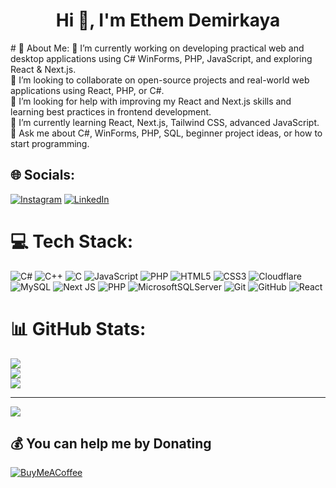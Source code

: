 <h1 align="center">Hi 👋, I'm Ethem Demirkaya</h1>
# 💫 About Me:
🔭 I’m currently working on developing practical web and desktop applications using C# WinForms, PHP, JavaScript, and exploring React & Next.js.<br>👯 I’m looking to collaborate on open-source projects and real-world web applications using React, PHP, or C#.<br>🤝 I’m looking for help with improving my React and Next.js skills and learning best practices in frontend development.<br>🌱 I’m currently learning React, Next.js, Tailwind CSS, advanced JavaScript.<br>💬 Ask me about C#, WinForms, PHP, SQL, beginner project ideas, or how to start programming.<br>


## 🌐 Socials:
[![Instagram](https://img.shields.io/badge/Instagram-%23E4405F.svg?logo=Instagram&logoColor=white)](https://instagram.com/ethemdmrky_) [![LinkedIn](https://img.shields.io/badge/LinkedIn-%230077B5.svg?logo=linkedin&logoColor=white)](https://linkedin.com/in/ethem-demirkaya) 

# 💻 Tech Stack:
![C#](https://img.shields.io/badge/c%23-%23239120.svg?style=for-the-badge&logo=csharp&logoColor=white) ![C++](https://img.shields.io/badge/c++-%2300599C.svg?style=for-the-badge&logo=c%2B%2B&logoColor=white) ![C](https://img.shields.io/badge/c-%2300599C.svg?style=for-the-badge&logo=c&logoColor=white) ![JavaScript](https://img.shields.io/badge/javascript-%23323330.svg?style=for-the-badge&logo=javascript&logoColor=%23F7DF1E) ![PHP](https://img.shields.io/badge/php-%23777BB4.svg?style=for-the-badge&logo=php&logoColor=white) ![HTML5](https://img.shields.io/badge/html5-%23E34F26.svg?style=for-the-badge&logo=html5&logoColor=white) ![CSS3](https://img.shields.io/badge/css3-%231572B6.svg?style=for-the-badge&logo=css3&logoColor=white) ![Cloudflare](https://img.shields.io/badge/Cloudflare-F38020?style=for-the-badge&logo=Cloudflare&logoColor=white) ![MySQL](https://img.shields.io/badge/mysql-4479A1.svg?style=for-the-badge&logo=mysql&logoColor=white) ![Next JS](https://img.shields.io/badge/Next-black?style=for-the-badge&logo=next.js&logoColor=white) ![PHP](https://img.shields.io/badge/php-%23777BB4.svg?style=for-the-badge&logo=php&logoColor=white) ![MicrosoftSQLServer](https://img.shields.io/badge/Microsoft%20SQL%20Server-CC2927?style=for-the-badge&logo=microsoft%20sql%20server&logoColor=white) ![Git](https://img.shields.io/badge/git-%23F05033.svg?style=for-the-badge&logo=git&logoColor=white) ![GitHub](https://img.shields.io/badge/github-%23121011.svg?style=for-the-badge&logo=github&logoColor=white) ![React](https://img.shields.io/badge/react-%2320232a.svg?style=for-the-badge&logo=react&logoColor=%2361DAFB)
# 📊 GitHub Stats:
![](https://github-readme-stats.vercel.app/api?username=ethemdemirkaya&theme=blue_navy&hide_border=false&include_all_commits=true&count_private=false)<br/>
![](https://nirzak-streak-stats.vercel.app/?user=ethemdemirkaya&theme=blue_navy&hide_border=false)<br/>
![](https://github-readme-stats.vercel.app/api/top-langs/?username=ethemdemirkaya&theme=blue_navy&hide_border=false&include_all_commits=true&count_private=false&layout=compact)

---
[![](https://visitcount.itsvg.in/api?id=ethemdemirkaya&icon=0&color=0)](https://visitcount.itsvg.in)

  ## 💰 You can help me by Donating
  [![BuyMeACoffee](https://img.shields.io/badge/Buy%20Me%20a%20Coffee-ffdd00?style=for-the-badge&logo=buy-me-a-coffee&logoColor=black)](https://buymeacoffee.com/ethemdemirkaya) 

  
##
